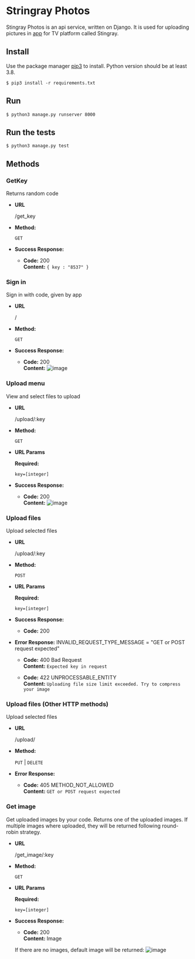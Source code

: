 # Stringray Photos

Stingray Photos is an api service, written on Django. It is used for uploading pictures in 
[app](https://github.com/Artemut555/StingrayPhotos) for TV platform called Stingray.


## Install

Use the package manager [pip3](https://pip.pypa.io/en/stable/) to install.
Python version should be at least 3.8.

```shell
$ pip3 install -r requirements.txt
```

## Run

```shell
$ python3 manage.py runserver 8000
```

## Run the tests

```shell
$ python3 manage.py test
```

## Methods

### GetKey
Returns random code

* **URL**

  /get_key

* **Method:**

  `GET`

* **Success Response:**

  * **Code:** 200 <br />
    **Content:** `{ key : "8537" }`

### Sign in
Sign in with code, given by app

* **URL**

  /

* **Method:**

  `GET`

* **Success Response:**

  * **Code:** 200 <br />
    **Content:** ![image](https://user-images.githubusercontent.com/32338211/87860126-8afc3e00-c943-11ea-9f2a-c1f24614187b.png)
    
### Upload menu
View and select files to upload

* **URL**

  /upload/:key

* **Method:**

  `GET`
  
*  **URL Params**

   **Required:**
 
   `key=[integer]`

* **Success Response:**

  * **Code:** 200 <br />
    **Content:** ![image](https://user-images.githubusercontent.com/32338211/87859883-5be4cd00-c941-11ea-8ca6-e1a32b582841.png)   

### Upload files
Upload selected files

* **URL**

  /upload/:key

* **Method:**

  `POST`
  
*  **URL Params**

   **Required:**
 
   `key=[integer]`

* **Success Response:**

  * **Code:** 200 <br />
  
* **Error Response:**
INVALID_REQUEST_TYPE_MESSAGE = "GET or POST request expected"
  * **Code:** 400 Bad Request <br />
    **Content:** `Expected key in request`
    
  * **Code:** 422 UNPROCESSABLE_ENTITY <br />
    **Content:** `Uploading file size limit exceeded. Try to compress your image`

### Upload files (Other HTTP methods)
Upload selected files

* **URL**

  /upload/

* **Method:**

  `PUT` | `DELETE`
  
* **Error Response:**
    
  * **Code:** 405 METHOD_NOT_ALLOWED <br />
    **Content:** `GET or POST request expected`
  

### Get image
Get uploaded images by your code. Returns one of the uploaded images.
If multiple images where uploaded, they will be returned 
following round-robin strategy.

* **URL**

  /get_image/:key

* **Method:**

  `GET`
  
*  **URL Params**

   **Required:**
 
   `key=[integer]`

* **Success Response:**

  * **Code:** 200 <br />
    **Content:** Image
    
  If there are no images, default image will be returned:
  ![image](https://user-images.githubusercontent.com/32338211/87884397-c9aef880-ca16-11ea-8eb5-c32def672ac4.png)


